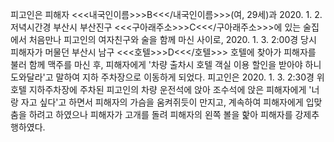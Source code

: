 피고인은 피해자 <<<내국인이름>>>B<<</내국인이름>>>(여, 29세)과 2020. 1. 2. 저녁시간경 부산시 부산진구 <<<구아래주소>>>C<<</구아래주소>>>에 있는 술집에서 처음만나 피고인의 여자친구와 술을 함께 마신 사이로, 2020. 1. 3. 2:00경 당시 피해자가 머물던 부산시 남구 <<<호텔>>>D<<</호텔>>> 호텔에 찾아가 피해자를 불러 함께 맥주를 마신 후, 피해자에게 '차량 출차시 호텔 객실 이용 할인을 받아야 하니 도와달라'고 말하여 지하 주차장으로 이동하게 되었다.
피고인은 2020. 1. 3. 2:30경 위 호텔 지하주차장에 주차된 피고인의 차량 운전석에 앉아 조수석에 앉은 피해자에게 '너랑 자고 싶다'고 하면서 피해자의 가슴을 움켜쥐듯이 만지고, 계속하여 피해자에게 입맞춤을 하려고 하였으나 피해자가 고개를 돌려 피해자의 왼쪽 볼을 핥아 피해자를 강제추행하였다.